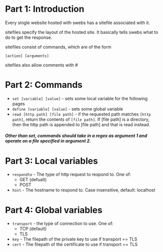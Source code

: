 # Part 1: Introduction
Every single website hosted with swebs has a sitefile associated with it.

sitefiles specify the layout of the hosted site. It basically tells swebs what to do to get the response.

sitefiles consist of commands, which are of the form

```[action] [arguments]```

sitefiles also allow comments with #

# Part 2: Commands

* ```set [variable] [value]``` - sets some local variable for the following pages
* ```define [variable] [value]``` - sets some global variable
* ```read [http path] [file path]``` - if the requested path matches ```[http path]```, return the contents of ```[file path]```. If [file path] is a directory, then the http path is appended to [file path] and that is read instead.

##### Other than set, commands should take in a regex as argument 1 and operate on a file specified in argument 2.

# Part 3: Local variables

* ```respondto``` - The type of http request to respond to. One of:
	* GET (defualt)
	* POST
* ```host``` - The hostname to respond to. Case insensitive, default: localhost

# Part 4: Global variables

* ```transport``` - the type of connection to use. One of:
	* TCP (default)
	* TLS
* ```key``` - The filepath of the private key to use if transport == TLS
* ```cert``` - The filepath of the certificate to use if transport == TLS
